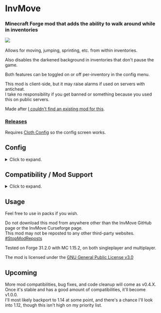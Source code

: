 # InvMove
### Minecraft Forge mod that adds the ability to walk around while in inventories

![](demo/demo.gif)

Allows for moving, jumping, sprinting, etc. from within inventories.

Also disables the darkened background in inventories that don't pause the game.

Both features can be toggled on or off per-inventory in the config menu.

This mod is client-side, but it may raise alarms if used on servers with anticheat.<br>
I take no responsibility if you get banned or something because you used this on public servers.

Made after [I couldn't find an existing mod for this](https://redd.it/egwe8w).

### [Releases](https://github.com/PieKing1215/InvMove/releases)

Requires [Cloth Config](https://www.curseforge.com/minecraft/mc-mods/cloth-config-forge) so the config screen works.

## Config
<details>
  <summary>Click to expand.</summary>
  
![](demo/where_config.png)
<img src="demo/config_screen.png" alt="alt text" width="657" height="528">
### InvMove has an ingame config menu which can be accessed from the Forge mod list.<br>
In the config menu, you can find several options:<br>
#### General:
- Enable: Enable the entire mod
#### UI Movement:
- Move In Inventories: Enable movement in inventories
- Allow Sneaking: Allow sneaking in inventories (disabled by default because it's distracting when shift-clicking)
- Allow Jumping: Allow jumping in inventories
- Text Field Disables Movement: Disable movement when a text field is focused (like search bars or in an anvil)
- (Expandable categories that let you enable/disable movement for certain inventories)
#### UI Background:
- Hide Inventory Backgrounds: Hides the background tint while in inventories.
- (Expandable categories that let you enable/disable the background for certain inventories)
</details>

## Compatibility / Mod Support
<details>
  <summary>Click to expand.</summary>
  
![](demo/mod_demo.gif)
### As of version 0.4.0, InvMove has actual mod support.<br>

InvMove has specific support for certain mods, but any GUIs from unrecognized mods are added into the config dynamically and can be manually enabled.<br>
Unrecognized GUIs will only appear in the config once they have been opened/seen in-game.

Explicitly supported mods have their own sections in the config, and come with tested default settings.

If you find problems with any of the explicitly supported mods, please start a ticket in the [issue tracker](https://github.com/PieKing1215/InvMove/issues).<br>
If there's a mod you want to be added, also please start a ticket in the [issue tracker](https://github.com/PieKing1215/InvMove/issues), especially if it doesn't work enabling it from the "unrecognized" section of the config.

*(The initial list of supported mods was arbitrarily chosen from a mod pack I'm playing)*

InvMove explicitly supports the following mods:
- [CC: Tweaked](https://www.curseforge.com/minecraft/mc-mods/cc-tweaked)
- [Charm](https://www.curseforge.com/minecraft/mc-mods/charm)
- [Create](https://www.curseforge.com/minecraft/mc-mods/create)
- [Curios API](https://www.curseforge.com/minecraft/mc-mods/curios)
- [EmbellishCraft](https://www.curseforge.com/minecraft/mc-mods/embellishcraft)
- [Engineer's Decor](https://www.curseforge.com/minecraft/mc-mods/engineers-decor)
- [Immersive Engineering](https://www.curseforge.com/minecraft/mc-mods/immersive-engineering)
- [ItemPhysic Full](https://www.curseforge.com/minecraft/mc-mods/itemphysic)
- [Just Enough Items (JEI)](https://www.curseforge.com/minecraft/mc-mods/jei)
- [MrCrayfish's Furniture Mod](https://www.curseforge.com/minecraft/mc-mods/mrcrayfish-furniture-mod)
- [Music Maker Mod](https://www.curseforge.com/minecraft/mc-mods/music-maker-mod)
- [Optifine](https://www.optifine.net/)
- [Quark](https://www.curseforge.com/minecraft/mc-mods/quark)
- [Refined Storage](https://www.curseforge.com/minecraft/mc-mods/refined-storage)
</details>

## Usage

Feel free to use in packs if you wish.

Do not download this mod from anywhere other than the InvMove GitHub page or the InvMove Curseforge page.<br>
This mod may not be reposted to any other third-party websites.<br>
[#StopModReposts](https://stopmodreposts.org)

Tested on Forge 31.2.0 with MC 1.15.2, on both singleplayer and multiplayer.

The mod is licensed under the [GNU General Public License v3.0](LICENSE.md)

## Upcoming
More mod compatibilities, bug fixes, and code cleanup will come as v0.4.X.<br>
Once it's stable and has a good amount of compatibilities, it'll become v1.0.0.<br>
I'll most likely backport to 1.14 at some point, and there's a chance I'll look into 1.12, though this isn't high on my priority list.
